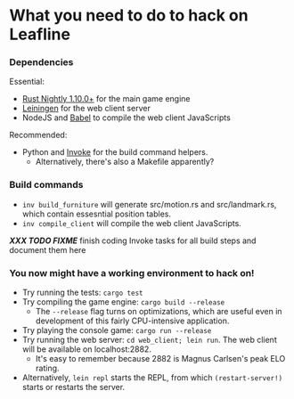 # What you need to do to hack on Leafline

### Dependencies

Essential:
* [Rust Nightly 1.10.0+](https://github.com/brson/multirust) for the main game engine
* [Leiningen](http://leiningen.org/) for the web client server
* NodeJS and [Babel](https://babeljs.io/) to compile the web client JavaScripts

Recommended:
* Python and [Invoke](http://www.pyinvoke.org/) for the build command helpers.
  * Alternatively, there's also a Makefile apparently?

### Build commands

* `inv build_furniture` will generate src/motion.rs and src/landmark.rs, which contain essesntial position tables.
* `inv compile_client` will compile the web client JavaScripts.

***XXX TODO FIXME*** finish coding Invoke tasks for all build steps and document them here

### You now might have a working environment to hack on!

* Try running the tests: `cargo test`
* Try compiling the game engine: `cargo build --release`
  * The `--release` flag turns on optimizations, which are useful even in development of this fairly CPU-intensive application.
* Try playing the console game: `cargo run --release`
* Try running the web server: `cd web_client; lein run`. The web client will be available on localhost:2882.
  * It's easy to remember because 2882 is Magnus Carlsen's peak ELO rating.
* Alternatively, `lein repl` starts the REPL, from which `(restart-server!)` starts or restarts the server.
